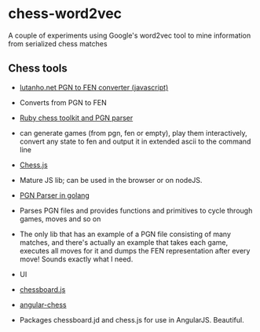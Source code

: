 # chess-word2vec
A couple of experiments using Google's word2vec tool to mine information from serialized chess matches

## Chess tools

- [lutanho.net PGN to FEN converter (javascript)](http://www.lutanho.net/pgn/pgn2fen.html)
 - Converts from PGN to FEN

- [Ruby chess toolkit and PGN parser](https://github.com/capicue/pgn)
 - can generate games (from pgn, fen or empty), play them interactively, convert any state to fen and output it in extended ascii to the command line

- [Chess.js](https://github.com/jhlywa/chess.js)
 - Mature JS lib; can be used in the browser or on nodeJS.

- [PGN Parser in golang](https://github.com/wfreeman/pgn)
 - Parses PGN files and provides functions and primitives to cycle through games, moves and so on
 - The only lib that has an example of a PGN file consisting of many matches, and there's actually an example that takes each game, executes all moves for it and dumps the FEN representation after every move! Sounds exactly what I need.
 
- UI

 - [chessboard.js](https://github.com/oakmac/chessboardjs/)

 - [angular-chess](http://theborakompanioni.github.io/angular-chess/#/start)
  - Packages chessboard.jd and chess.js for use in AngularJS. Beautiful.

